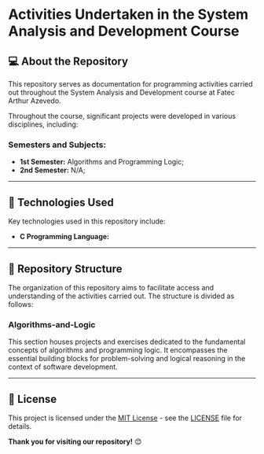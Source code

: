 # Activities Undertaken in the System Analysis and Development Course

## 💻 About the Repository
This repository serves as documentation for programming activities carried out throughout the System Analysis and Development course at Fatec Arthur Azevedo.

Throughout the course, significant projects were developed in various disciplines, including:

### Semesters and Subjects:
- **1st Semester:** Algorithms and Programming Logic;
- **2nd Semester:** N/A;

<hr/>

## 🚀 Technologies Used
Key technologies used in this repository include:
- **C Programming Language:**
<hr/>

## 📂 Repository Structure
The organization of this repository aims to facilitate access and understanding of the activities carried out. The structure is divided as follows:

### Algorithms-and-Logic
This section houses projects and exercises dedicated to the fundamental concepts of algorithms and programming logic. It encompasses the essential building blocks for problem-solving and logical reasoning in the context of software development.

<hr/>

## 📄 License
This project is licensed under the [MIT License](LICENSE) - see the [LICENSE](https://github.com/FernaandoJr/System-Analisys-and-Development?tab=MIT-1-ov-file) file for details.

**Thank you for visiting our repository!** 😊
